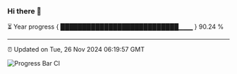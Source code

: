### Hi there 👋

⏳ Year progress { ███████████████████████████▁▁▁ } 90.24 %

---

⏰ Updated on Tue, 26 Nov 2024 06:19:57 GMT

![Progress Bar CI](https://github.com/liununu/liununu/workflows/Progress%20Bar%20CI/badge.svg)
